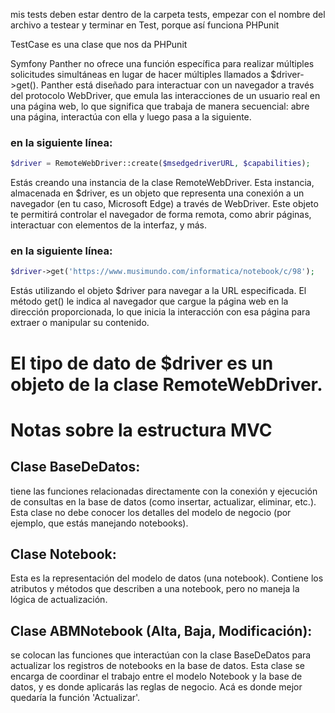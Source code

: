 mis tests deben estar dentro de la carpeta tests, empezar con el nombre del archivo a testear y terminar en Test, porque así funciona PHPunit

TestCase es una clase que nos da PHPunit 


Symfony Panther no ofrece una función específica para realizar múltiples solicitudes simultáneas en lugar de hacer múltiples llamados a $driver->get(). 
Panther está diseñado para interactuar con un navegador a través del protocolo WebDriver, que emula las interacciones de un usuario real en una página web, lo que significa que trabaja de manera secuencial: abre una página, interactúa con ella y luego pasa a la siguiente.

### en la siguiente línea:
```php
$driver = RemoteWebDriver::create($msedgedriverURL, $capabilities);
```
Estás creando una instancia de la clase RemoteWebDriver. Esta instancia, almacenada en $driver, es un objeto que representa una conexión a un navegador (en tu caso, Microsoft Edge) a través de WebDriver. Este objeto te permitirá controlar el navegador de forma remota, como abrir páginas, interactuar con elementos de la interfaz, y más.

### en la siguiente línea:
```php
$driver->get('https://www.musimundo.com/informatica/notebook/c/98');
```
Estás utilizando el objeto $driver para navegar a la URL especificada. El método get() le indica al navegador que cargue la página web en la dirección proporcionada, lo que inicia la interacción con esa página para extraer o manipular su contenido.

# El tipo de dato de $driver es un objeto de la clase RemoteWebDriver.

# Notas sobre la estructura MVC 
## Clase BaseDeDatos:
 tiene las funciones relacionadas directamente con la conexión y ejecución de consultas en la base de datos (como insertar, actualizar, eliminar, etc.). Esta clase no debe conocer los detalles del modelo de negocio (por ejemplo, que estás manejando notebooks).

## Clase Notebook: 
 Esta es la representación del modelo de datos (una notebook). Contiene los atributos y métodos que describen a una notebook, pero no maneja la lógica de actualización.

## Clase ABMNotebook (Alta, Baja, Modificación): 
 se colocan las funciones que interactúan con la clase BaseDeDatos para actualizar los registros de notebooks en la base de datos. Esta clase se encarga de coordinar el trabajo entre el modelo Notebook y la base de datos, y es donde aplicarás las reglas de negocio. Acá es donde mejor quedaría la función 'Actualizar'.